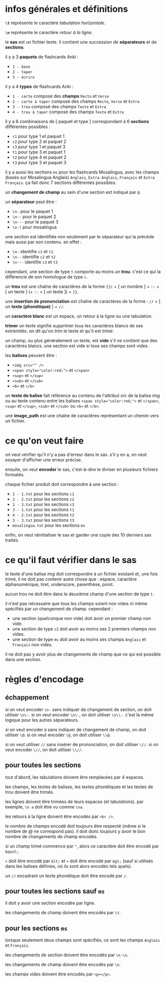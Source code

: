 # infos générales et définitions

**`\t`** représente le caractère *tabulation horizontale*.

**`\n`** représente le caractère *retour à la ligne*.

le **sas** est un fichier texte. il contient une succession de **séparateurs** et de **sections**.

il y a 3 **paquets** de flashcards Anki :
- `1 - base`
- `2 - taper`
- `3 - écrire`

il y a 4 **types** de flashcards Anki :
- `1 - carte` composé des **champs** `Recto` et `Verso`
- `2 - carte à taper` composé des champs `Recto`, `Verso` et `Extra`
- `3 - trou` composé des champs `Texte` et `Extra`
- `4 - trou à taper` composé des champs `Texte` et `Extra`

il y a 6 combinaisons de [ paquet et type ] correspondant à 6 **sections** différentes possibles :
- `c1` pour type 1 et paquet 1
- `c2` pour type 2 et paquet 2
- `c3` pour type 1 et paquet 3
- `t1` pour type 3 et paquet 1
- `t2` pour type 4 et paquet 2
- `t3` pour type 3 et paquet 3

il y a aussi les sections `ms` pour les flashcards Mosalingua, avec les champs (basés sur Mosalingua Anglais) `Anglais`, `Extra Anglais`, `Français` et `Extra Français`.
ça fait donc 7 sections différentes possibles.

un **changement de champ** au sein d'une section est indiqué par `@`.

un **séparateur** peut être :
- `\n-` pour le paquet 1
- `\n--` pour le paquet 2
- `\n---` pour le paquet 3
- `\n-)` pour mosalingua

une section est identifiée non seulement par le séparateur qui la précède mais aussi par son contenu. en effet :

- `\n-` identifie `c1` et `t1`
- `\n--` identifie `c2` et `t2`
- `\n---` identifie `c3` et `t3`

cependant, une section de type `t` comporte au moins un **trou**. c'est ce qui la différencie de son homologue de type `c`.

un **trou** est une chaîne de caractères de la forme `{{c` + [ un nombre ] + `::` + [ un texte ] (+ `::` + [ un texte ]) + `}}`.

une **insertion de prononciation** est chaîne de caractères de la forme : `//` + [ un **texte (phonétique)** ] + `//`.

un **caractère blanc** est un espace, un retour à la ligne ou une tabulation.

**trimer** un texte signifie supprimer tous les caractères blancs de ses extrémités. on dit qu'on *trim* le texte et qu'il est *trimé*.

un champ, ou plus généralement un texte, est **vide** s'il ne contient que des caractères blancs. une section est vide si tous ses champs sont vides.

les **balises** peuvent être :

- `<img src="" />`
- `<span style="color:red;">` et `</span>`
- `<sup>` et `</sup>`
- `<sub>` et `</sub>`
- `<b>` et `</b>`

un **texte de balise** fait référence au contenu de l'attribut *src* de la balise *img* ou au texte contenu entre les balises `<span style="color:red;">` et `</span>`, `<sup>` et `</sup>`, `<sub>` et `</sub>` ou `<b>` et `</b>`.

une **image_path** est une chaîne de caractères représentant un chemin vers un fichier.

# ce qu'on veut faire

on veut vérifier qu'il n'y a pas d'erreur dans le sas. s'il y en a, on veut essayer d'afficher une erreur précise.

ensuite, on veut **encoder** le sas, c'est-à-dire le diviser en plusieurs fichiers formatés.

chaque fichier produit doit correspondre à une section :
- `1 - 1.txt` pour les sections `c1`
- `2 - 2.txt` pour les sections `c2`
- `1 - 3.txt` pour les sections `c3`
- `3 - 1.txt` pour les sections `t1`
- `4 - 2.txt` pour les sections `t2`
- `3 - 3.txt` pour les sections `t3`
- `mosalingua.txt` pour les sections `ms`

enfin, on veut réinitialiser le sas et garder une copie des 10 derniers sas traités.

# ce qu'il faut vérifier dans le sas

le texte d'une balise *img* doit correspondre à un fichier existant et, une fois trimé, il ne doit pas contenir autre chose que : espace, caractère alphanumérique, tiret, underscore, parenthèse, point.

aucun trou ne doit être dans le deuxième champ d'une section de type `t`.

il n'est pas nécessaire que tous les champs soient non vides ni même spécifiés par un changement de champ. cependant :
- une section (quelconque non vide) doit avoir un premier champ non vide.
- une section de type `c2` doit avoir au moins ses 2 premiers champs non vides.
- une section de type `ms` doit avoir au moins ses champs `Anglais` et `Français` non vides.

il ne doit pas y avoir plus de changements de champ que ce qui est possible dans une section.

# règles d'encodage

## échappement

si on veut encoder `\n-` sans indiquer de changement de section, on doit utiliser `\n\-`. si on veut encoder `\n\-`, on doit utiliser `\n\\-`. c'est la même logique pour les autres séparateurs.

si on veut encoder `@` sans indiquer de changement de champ, on doit utiliser `\@`. si on veut encoder `\@`, on doit utiliser `\\@`.

si on veut utiliser `//` sans insérer de prononciation, on doit utiliser `\//`. si on veut encoder `\//`, on doit utiliser `\\//`.

## pour toutes les sections

tout d'abord, les tabulations doivent être remplacées par 4 espaces.

les champs, les textes de balises, les textes phonétiques et les textes de trou doivent être trimés.

les lignes doivent être trimées de leurs espaces (et tabulations). par exemple, `\n a` doit être vu comme `\na`.

les retours à la ligne doivent être encodés par `<br />`.

le nombre de champs encodé doit toujours être respecté (même si le nombre de *@* ne correspond pas). il doit donc toujours y avoir le bon nombre de changements de champ encodés.

si un champ trimé commence par `"`, alors ce caractère doit être encodé par `&quot;`.

`<` doit être encodé par `&lt;` et `>` doit être encodé par `&gt;` (sauf si utilisés dans les balises définies, où ils sont alors encodés tels quels).

un `//` encadrant un texte phonétique doit être encodé par `/`.

## pour toutes les sections sauf `ms`

il doit y avoir une section encodée par ligne.

les changements de champ doivent être encodés par `\t`.

## pour les sections `ms`

lorsque seulement deux champs sont spécifiés, ce sont les champs `Anglais` et `Français`.

les changements de section doivent être encodés par `\n-\n`.

les changements de champ doivent être encodés par `\n`.

les champs vides doivent être encodés par `<p></p>`.

